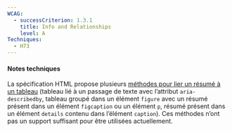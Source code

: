 ```yaml
---
WCAG:
  - successCriterion: 1.3.1
    title: Info and Relationships
    level: A
Techniques:
  - H73
---
```


#### Notes techniques

La spécification HTML propose plusieurs [méthodes pour lier un résumé à un tableau](#table-descriptions-techniques) (tableau lié à un passage de texte avec l’attribut `aria-describedby`, tableau groupé dans un élément `figure` avec un résumé présent dans un élément `figcaption` ou un élément `p`, résumé présent dans un élément `details` contenu dans l’élément `caption`). Ces méthodes n’ont pas un support suffisant pour être utilisées actuellement.
